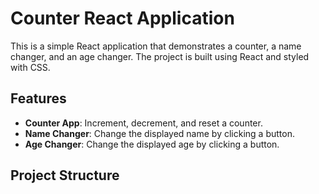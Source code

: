 # Counter React Application

This is a simple React application that demonstrates a counter, a name changer, and an age changer. The project is built using React and styled with CSS.

## Features

- **Counter App**: Increment, decrement, and reset a counter.
- **Name Changer**: Change the displayed name by clicking a button.
- **Age Changer**: Change the displayed age by clicking a button.

## Project Structure
